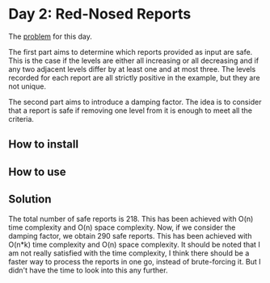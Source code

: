 # Day 2: Red-Nosed Reports

The [problem](https://adventofcode.com/2024/day/2) for this day.

The first part aims to determine which reports provided as input are safe. This is the case if the levels are either all increasing or all decreasing and if any two adjacent levels differ by at least one and at most three. The levels recorded for each report are all strictly positive in the example, but they are not unique.

The second part aims to introduce a damping factor. The idea is to consider that a report is safe if removing one level from it is enough to meet all the criteria.

## How to install

## How to use

## Solution

The total number of safe reports is 218. This has been achieved with O(n) time complexity and O(n) space complexity.
Now, if we consider the damping factor, we obtain 290 safe reports. This has been achieved with O(n*k) time complexity and O(n) space complexity. It should be noted that I am not really satisfied with the time complexity, I think there should be a faster way to process the reports in one go, instead of brute-forcing it. But I didn't have the time to look into this any further.
